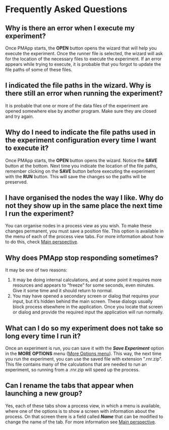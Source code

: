 ﻿---
sidebar_position: 2
---

# Frequently Asked Questions

## Why is there an error when I execute my experiment?

Once PMApp starts, the **OPEN** button opens the wizard that will help you execute the experiment. Once the runner file is selected, the wizard will ask for the location of the necessary files to execute the experiment. If an error appears while trying to execute, it is probable that you forgot to update the file paths of some of these files. 

## I indicated the file paths in the wizard. Why is there still an error when running the experiment?

It is probable that one or more of the data files of the experiment are opened somewhere else by another program. Make sure they are closed and try again.

## Why do I need to indicate the file paths used in the experiment configuration every time I want to execute it?

Once PMApp starts, the **OPEN** button opens the wizard. Notice the **SAVE** button at the bottom. Next time you indicate the location of the file paths, remember clicking on the **SAVE** button before executing the experiment with the **RUN** button. This will save the changes so the paths will be preserved.

## I have organised the nodes the way I like. Why do not they show up in the same place the next time I run the experiment?

You can organise nodes in a process view as you wish. To make these changes permanent, you must save a position file. This option is available in the menu of each of the process view tabs. For more information about how to do this, check [Main perspective](../perspectives/main-perspective.md#menu-of-a-process-view).

## Why does PMApp stop responding sometimes?

It may be one of two reasons: 

1. It may be doing internal calculations, and at some point it requires more resources and appears to “freeze” for some seconds, even minutes. Give it some time and it should return to normal. 
2. You may have opened a secondary screen or dialog that requires your input, but it’s hidden behind the main screen. These dialogs usually block process elsewhere in the application. Once you locate that screen or dialog and provide the required input the application will run normally.

## What can I do so my experiment does not take so long every time I run it?

Once an experiment is run, you can save it with the **_Save Experiment_** option in the **MORE OPTIONS** menu ([More Options menu](../perspectives/menu/more-options-menu.md)). This way, the next time you run the experiment, you can use the saved file with extension ".rnr.zip". This file contains many of the calculations that are needed to run an experiment, so running from a .rnr.zip will speed up the process.

## Can I rename the tabs that appear when launching a new group?

Yes, each of these tabs show a process view, in which a menu is available, where one of the options is to show a screen with information about the process. On that screen there is a field called **_Name_** that can be modified to change the name of the tab. For more information see [Main perspective](../perspectives/main-perspective.md#menu-of-a-process-view).
